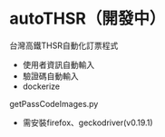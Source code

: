 # autoTHSR（開發中）
台灣高鐵THSR自動化訂票程式
- 使用者資訊自動輸入
- 驗證碼自動輸入
- dockerize

getPassCodeImages.py
- 需安裝firefox、geckodriver(v0.19.1)
